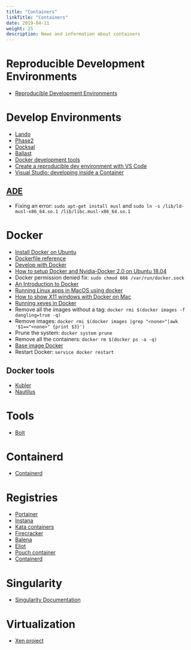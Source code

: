 ```yaml
---
title: "Containers"
linkTitle: "Containers"
date: 2019-04-11
weight: 25
description: News and information about containers
---
```

# Reproducible Development Environments
* [Reproducible Development Environments](https://garbas.si/2015/reproducible-development-environments.html)

# Develop Environments
* [Lando](https://github.com/lando/lando)
* [Phase2](https://github.com/phase2)
* [Docksal](https://github.com/docksal/docksal)
* [Ballast](https://github.com/digitalpulp/ballast)
* [Docker development tools](https://www.docker.com/products/developer-tools)
* [Create a reproducible dev environment with VS Code](https://medium.com/swlh/create-a-reproducible-dev-environment-with-vs-code-fd89285644da)
* [Visual Studio: developing inside a Container](https://code.visualstudio.com/docs/remote/containers)

## [ADE](https://ade-cli.readthedocs.io/en/latest/#)
* Fixing an error: `sudo apt-get install musl` and `sudo ln -s /lib/ld-musl-x86_64.so.1 /lib/libc.musl-x86_64.so.1`

# Docker
* [Install Docker on Ubuntu](https://docs.docker.com/engine/install/ubuntu/)
* [Dockerfile reference](https://docs.docker.com/engine/reference/builder/)
* [Develop with Docker](https://docs.docker.com/develop/)
* [How to setup Docker and Nvidia-Docker 2.0 on Ubuntu 18.04](https://cnvrg.io/how-to-setup-docker-and-nvidia-docker-2-0-on-ubuntu-18-04/)
* Docker permission denied fix: `sudo chmod 666 /var/run/docker.sock`
* [An Introduction to Docker](http://odewahn.github.io/docker-jumpstart/)
* [Running Linux apps in MacOS using docker](http://shanavasv.com/running-linux-apps-in-macos-using-docker/)
* [How to show X11 windows with Docker on Mac](https://medium.com/@mreichelt/how-to-show-x11-windows-within-docker-on-mac-50759f4b65cb)
* [Running xeyes in Docker](http://nelkinda.com/blog/xeyes-in-docker/)
* Remove all the images without a tag: `docker rmi $(docker images -f dangling=true -q)`
* Remove <none> images: `docker rmi $(docker images |grep "<none>"|awk '$1=="<none>" {print $3}')`
* Prune the system: `docker system prune`
* Remove all the containers: `docker rm $(docker ps -a -q)`
* [Base image Docker](https://phusion.github.io/baseimage-docker/)
* Restart Docker: `service docker restart`

## Docker tools
* [Kubler](https://www.elttam.com/blog/kubler/)
* [Nautilus](https://nautilusdev.com/)

# Tools
* [Bolt](https://puppetlabs.github.io/bolt/)

# Containerd
* [Containerd](https://containerd.io/)

# Registries
* [Portainer](https://www.portainer.io/)
* [Instana](https://www.instana.com/)
* [Kata containers](https://katacontainers.io/)
* [Firecracker](https://firecracker-microvm.github.io/)
* [Balena](https://www.balena.io/)
* [Eliot](https://docs.eliot.run/)
* [Pouch container](https://pouchcontainer.io/)
* [Containerd](https://containerd.io/)

# Singularity
* [Singularity Documentation](https://www.sylabs.io/docs/)

# Virtualization
* [Xen project](https://xenproject.org/)

